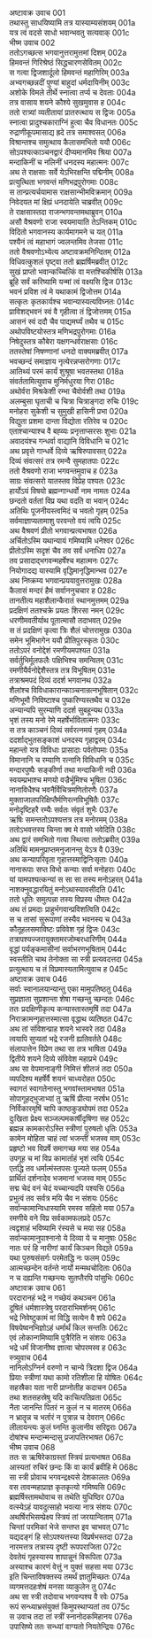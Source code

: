 अष्टावक्र उवाच	001  
तथास्तु साधयिष्यामि तत्र यास्याम्यसंशयम्	001a  
यत्र त्वं वदसे साधो भवान्भवतु सत्यवाक्	001c  
भीष्म उवाच	002  
ततोऽगच्छत्स भगवानुत्तरामुत्तमां दिशम्	002a  
हिमवन्तं गिरिश्रेष्ठं सिद्धचारणसेवितम्	002c  
स गत्वा द्विजशार्दूलो हिमवन्तं महागिरिम्	003a  
अभ्यगच्छन्नदीं पुण्यां बाहुदां धर्मदायिनीम्	003c  
अशोके विमले तीर्थे स्नात्वा तर्प्य च देवताः	004a  
तत्र वासाय शयने कौश्ये सुखमुवास ह	004c  
ततो रात्र्यां व्यतीतायां प्रातरुत्थाय स द्विजः	005a  
स्नात्वा प्रादुश्चकाराग्निं हुत्वा चैव विधानतः	005c  
रुद्राणीकूपमासाद्य ह्रदे तत्र समाश्वसत्	006a  
विश्रान्तश्च समुत्थाय कैलासमभितो ययौ	006c  
सोऽपश्यत्काञ्चनद्वारं दीप्यमानमिव श्रिया	007a  
मन्दाकिनीं च नलिनीं धनदस्य महात्मनः	007c  
अथ ते राक्षसाः सर्वे येऽभिरक्षन्ति पद्मिनीम्	008a  
प्रत्युत्थिता भगवन्तं मणिभद्रपुरोगमाः	008c  
स तान्प्रत्यर्चयामास राक्षसान्भीमविक्रमान्	009a  
निवेदयत मां क्षिप्रं धनदायेति चाब्रवीत्	009c  
ते राक्षसास्तदा राजन्भगवन्तमथाब्रुवन्	010a  
असौ वैश्रवणो राजा स्वयमायाति तेऽन्तिकम्	010c  
विदितो भगवानस्य कार्यमागमने च यत्	011a  
पश्यैनं त्वं महाभागं ज्वलन्तमिव तेजसा	011c  
ततो वैश्रवणोऽभ्येत्य अष्टावक्रमनिन्दितम्	012a  
विधिवत्कुशलं पृष्ट्वा ततो ब्रह्मर्षिमब्रवीत्	012c  
सुखं प्राप्तो भवान्कच्चित्किं वा मत्तश्चिकीर्षसि	013a  
ब्रूहि सर्वं करिष्यामि यन्मां त्वं वक्ष्यसि द्विज	013c  
भवनं प्रविश त्वं मे यथाकामं द्विजोत्तम	014a  
सत्कृतः कृतकार्यश्च भवान्यास्यत्यविघ्नतः	014c  
प्राविशद्भवनं स्वं वै गृहीत्वा तं द्विजोत्तमम्	015a  
आसनं स्वं ददौ चैव पाद्यमर्घ्यं तथैव च	015c  
अथोपविष्टयोस्तत्र मणिभद्रपुरोगमाः	016a  
निषेदुस्तत्र कौबेरा यक्षगन्धर्वराक्षसाः	016c  
ततस्तेषां निषण्णानां धनदो वाक्यमब्रवीत्	017a  
भवच्छन्दं समाज्ञाय नृत्येरन्नप्सरोगणाः	017c  
आतिथ्यं परमं कार्यं शुश्रूषा भवतस्तथा	018a  
संवर्ततामित्युवाच मुनिर्मधुरया गिरा	018c  
अथोर्वरा मिश्रकेशी रम्भा चैवोर्वशी तथा	019a  
अलम्बुसा घृताची च चित्रा चित्राङ्गदा रुचिः	019c  
मनोहरा सुकेशी च सुमुखी हासिनी प्रभा	020a  
विद्युता प्रशमा दान्ता विद्योता रतिरेव च	020c  
एताश्चान्याश्च वै बह्व्यः प्रनृत्ताप्सरसः शुभाः	021a  
अवादयंश्च गन्धर्वा वाद्यानि विविधानि च	021c  
अथ प्रवृत्ते गान्धर्वे दिव्ये ऋषिरुपावसत्	022a  
दिव्यं संवत्सरं तत्र रमन्वै सुमहातपाः	022c  
ततो वैश्रवणो राजा भगवन्तमुवाच ह	023a  
साग्रः संवत्सरो यातस्तव विप्रेह पश्यतः	023c  
हार्योऽयं विषयो ब्रह्मन्गान्धर्वो नाम नामतः	024a  
छन्दतो वर्ततां विप्र यथा वदति वा भवान्	024c  
अतिथिः पूजनीयस्त्वमिदं च भवतो गृहम्	025a  
सर्वमाज्ञाप्यतामाशु परवन्तो वयं त्वयि	025c  
अथ वैश्रवणं प्रीतो भगवान्प्रत्यभाषत	026a  
अर्चितोऽस्मि यथान्यायं गमिष्यामि धनेश्वर	026c  
प्रीतोऽस्मि सदृशं चैव तव सर्वं धनाधिप	027a  
तव प्रसादाद्भगवन्महर्षेश्च महात्मनः	027c  
नियोगादद्य यास्यामि वृद्धिमानृद्धिमान्भव	027e  
अथ निष्क्रम्य भगवान्प्रययावुत्तरामुखः	028a  
कैलासं मन्दरं हैमं सर्वाननुचचार ह	028c  
तानतीत्य महाशैलान्कैरातं स्थानमुत्तमम्	029a  
प्रदक्षिणं ततश्चक्रे प्रयतः शिरसा नमन्	029c  
धरणीमवतीर्याथ पूतात्मासौ तदाभवत्	029e  
स तं प्रदक्षिणं कृत्वा त्रिः शैलं चोत्तरामुखः	030a  
समेन भूमिभागेन ययौ प्रीतिपुरस्कृतः	030c  
ततोऽपरं वनोद्देशं रमणीयमपश्यत	031a  
सर्वर्तुभिर्मूलफलैः पक्षिभिश्च समन्वितम्	031c  
रमणीयैर्वनोद्देशैस्तत्र तत्र विभूषितम्	031e  
तत्राश्रमपदं दिव्यं ददर्श भगवानथ	032a  
शैलांश्च विविधाकारान्काञ्चनान्रत्नभूषितान्	032c  
मणिभूमौ निविष्टाश्च पुष्करिण्यस्तथैव च	032e  
अन्यान्यपि सुरम्याणि ददर्श सुबहून्यथ	033a  
भृशं तस्य मनो रेमे महर्षेर्भावितात्मनः	033c  
स तत्र काञ्चनं दिव्यं सर्वरत्नमयं गृहम्	034a  
ददर्शाद्भुतसङ्काशं धनदस्य गृहाद्वरम्	034c  
महान्तो यत्र विविधाः प्रासादाः पर्वतोपमाः	035a  
विमानानि च रम्याणि रत्नानि विविधानि च	035c  
मन्दारपुष्पैः सङ्कीर्णा तथा मन्दाकिनी नदी	036a  
स्वयम्प्रभाश्च मणयो वज्रैर्भूमिश्च भूषिता	036c  
नानाविधैश्च भवनैर्विचित्रमणितोरणैः	037a  
मुक्ताजालपरिक्षिप्तैर्मणिरत्नविभूषितैः	037c  
मनोदृष्टिहरै रम्यैः सर्वतः संवृतं शुभैः	037e  
ऋषिः समन्ततोऽपश्यत्तत्र तत्र मनोरमम्	038a  
ततोऽभवत्तस्य चिन्ता क्व मे वासो भवेदिति	038c  
अथ द्वारं समभितो गत्वा स्थित्वा ततोऽब्रवीत्	039a  
अतिथिं मामनुप्राप्तमनुजानन्तु येऽत्र वै	039c  
अथ कन्यापरिवृता गृहात्तस्माद्विनिःसृताः	040a  
नानारूपाः सप्त विभो कन्याः सर्वा मनोहराः	040c  
यां यामपश्यत्कन्यां स सा सा तस्य मनोऽहरत्	041a  
नाशक्नुवद्धारयितुं मनोऽथास्यावसीदति	041c  
ततो धृतिः समुत्पन्ना तस्य विप्रस्य धीमतः	042a  
अथ तं प्रमदाः प्राहुर्भगवान्प्रविशत्विति	042c  
स च तासां सुरूपाणां तस्यैव भवनस्य च	043a  
कौतूहलसमाविष्टः प्रविवेश गृहं द्विजः	043c  
तत्रापश्यज्जरायुक्तामरजोम्बरधारिणीम्	044a  
वृद्धां पर्यङ्कमासीनां सर्वाभरणभूषिताम्	044c  
स्वस्तीति चाथ तेनोक्ता सा स्त्री प्रत्यवदत्तदा	045a  
प्रत्युत्थाय च तं विप्रमास्यतामित्युवाच ह	045c  
अष्टावक्र उवाच	046  
सर्वाः स्वानालयान्यान्तु एका मामुपतिष्ठतु	046a  
सुप्रज्ञाता सुप्रशान्ता शेषा गच्छन्तु च्छन्दतः	046c  
ततः प्रदक्षिणीकृत्य कन्यास्तास्तमृषिं तदा	047a  
निराक्रामन्गृहात्तस्मात्सा वृद्धाथ व्यतिष्ठत	047c  
अथ तां संविशन्प्राह शयने भास्वरे तदा	048a  
त्वयापि सुप्यतां भद्रे रजनी ह्यतिवर्तते	048c  
संलापात्तेन विप्रेण तथा सा तत्र भाषिता	049a  
द्वितीये शयने दिव्ये संविवेश महाप्रभे	049c  
अथ सा वेपमानाङ्गी निमित्तं शीतजं तदा	050a  
व्यपदिश्य महर्षेर्वै शयनं चाध्यरोहत	050c  
स्वागतं स्वागतेनास्तु भगवांस्तामभाषत	051a  
सोपागूहद्भुजाभ्यां तु ऋषिं प्रीत्या नरर्षभ	051c  
निर्विकारमृषिं चापि काष्ठकुड्योपमं तदा	052a  
दुःखिता प्रेक्ष्य सञ्जल्पमकार्षीदृषिणा सह	052c  
ब्रह्मन्न कामकारोऽस्ति स्त्रीणां पुरुषतो धृतिः	053a  
कामेन मोहिता चाहं त्वां भजन्तीं भजस्व माम्	053c  
प्रहृष्टो भव विप्रर्षे समागच्छ मया सह	054a  
उपगूह च मां विप्र कामार्ताहं भृशं त्वयि	054c  
एतद्धि तव धर्मात्मंस्तपसः पूज्यते फलम्	055a  
प्रार्थितं दर्शनादेव भजमानां भजस्व माम्	055c  
सद्म चेदं वनं चेदं यच्चान्यदपि पश्यसि	056a  
प्रभुत्वं तव सर्वत्र मयि चैव न संशयः	056c  
सर्वान्कामान्विधास्यामि रमस्व सहितो मया	057a  
रमणीये वने विप्र सर्वकामफलप्रदे	057c  
त्वद्वशाहं भविष्यामि रंस्यसे च मया सह	058a  
सर्वान्कामानुपाश्नानो ये दिव्या ये च मानुषाः	058c  
नातः परं हि नारीणां कार्यं किञ्चन विद्यते	059a  
यथा पुरुषसंसर्गः परमेतद्धि नः फलम्	059c  
आत्मच्छन्देन वर्तन्ते नार्यो मन्मथचोदिताः	060a  
न च दह्यन्ति गच्छन्त्यः सुतप्तैरपि पांसुभिः	060c  
अष्टावक्र उवाच	061  
परदारानहं भद्रे न गच्छेयं कथञ्चन	061a  
दूषितं धर्मशास्त्रेषु परदाराभिमर्शनम्	061c  
भद्रे निवेष्टुकामं मां विद्धि सत्येन वै शपे	062a  
विषयेष्वनभिज्ञोऽहं धर्मार्थं किल सन्ततिः	062c  
एवं लोकान्गमिष्यामि पुत्रैरिति न संशयः	063a  
भद्रे धर्मं विजानीष्व ज्ञात्वा चोपरमस्व ह	063c  
स्त्र्युवाच	064  
नानिलोऽग्निर्न वरुणो न चान्ये त्रिदशा द्विज	064a  
प्रियाः स्त्रीणां यथा कामो रतिशीला हि योषितः	064c  
सहस्रैका यता नारी प्राप्नोतीह कदाचन	065a  
तथा शतसहस्रेषु यदि काचित्पतिव्रता	065c  
नैता जानन्ति पितरं न कुलं न च मातरम्	066a  
न भ्रातॄन्न च भर्तारं न पुत्रान्न च देवरान्	066c  
लीलायन्त्यः कुलं घ्नन्ति कूलानीव सरिद्वराः	067a  
दोषांश्च मन्दान्मन्दासु प्रजापतिरभाषत	067c  
भीष्म उवाच	068  
ततः स ऋषिरेकाग्रस्तां स्त्रियं प्रत्यभाषत	068a  
आस्यतां रुचिरं छन्दः किं वा कार्यं ब्रवीहि मे	068c  
सा स्त्री प्रोवाच भगवन्द्रक्ष्यसे देशकालतः	069a  
वस तावन्महाप्राज्ञ कृतकृत्यो गमिष्यसि	069c  
ब्रह्मर्षिस्तामथोवाच स तथेति युधिष्ठिर	070a  
वत्स्येऽहं यावदुत्साहो भवत्या नात्र संशयः	070c  
अथर्षिरभिसम्प्रेक्ष्य स्त्रियं तां जरयान्विताम्	071a  
चिन्तां परमिकां भेजे सन्तप्त इव चाभवत्	071c  
यद्यदङ्गं हि सोऽपश्यत्तस्या विप्रर्षभस्तदा	072a  
नारमत्तत्र तत्रास्य दृष्टी रूपपराजिता	072c  
देवतेयं गृहस्यास्य शापान्नूनं विरूपिता	073a  
अस्याश्च कारणं वेत्तुं न युक्तं सहसा मया	073c  
इति चिन्ताविषक्तस्य तमर्थं ज्ञातुमिच्छतः	074a  
व्यगमत्तदहःशेषं मनसा व्याकुलेन तु	074c  
अथ सा स्त्री तदोवाच भगवन्पश्य वै रवेः	075a  
रूपं सन्ध्याभ्रसंयुक्तं किमुपस्थाप्यतां तव	075c  
स उवाच तदा तां स्त्रीं स्नानोदकमिहानय	076a  
उपासिष्ये ततः सन्ध्यां वाग्यतो नियतेन्द्रियः	076c  
